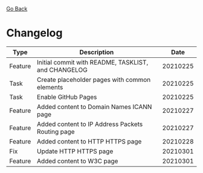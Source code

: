 [Go Back](README.md)

# Changelog

**Type** | **Description** | **Date**
------ | ------ | ------
Feature | Initial commit with README, TASKLIST, and CHANGELOG  | 20210225
Task | Create placeholder pages with common elements | 20210225
Task | Enable GitHub Pages | 20210225
Feature | Added content to Domain Names ICANN page | 20210227
Feature | Added content to IP Address Packets Routing page | 20210227
Feature | Added content to HTTP HTTPS page | 20210228
Fix | Update HTTP HTTPS page | 20210301
Feature | Added content to W3C page | 20210301